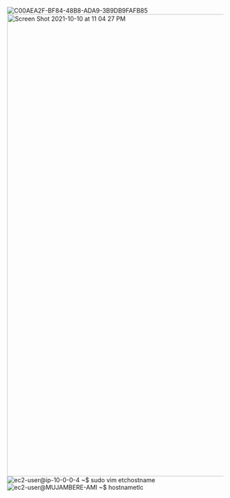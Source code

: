 ![C00AEA2F-BF84-48B8-ADA9-3B9DB9FAFB85](https://user-images.githubusercontent.com/77375881/136730053-a1daf36e-1cac-4e30-8583-7f90253e996d.jpeg)
<img width="1078" alt="Screen Shot 2021-10-10 at 11 04 27 PM" src="https://user-images.githubusercontent.com/77375881/136730013-0af2d8fe-6be8-4978-b0e9-342b00763f99.png">
![ec2-user@ip-10-0-0-4 ~$ sudo vim etchostname](https://user-images.githubusercontent.com/77375881/136730085-78665603-40b7-4534-b62a-3d2acb07c708.jpeg)
![ec2-user@MUJAMBERE-AMI ~$ hostnametlc](https://user-images.githubusercontent.com/77375881/136730098-1f17177f-203a-440b-954d-3c683c99cc27.jpeg)


